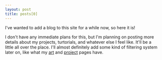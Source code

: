 ```yaml
---
layout: post
title: posts[0]
---
```

I've wanted to add a blog to this site for a while now, so here it is!

I don't have any immediate plans for this, but I'm planning on posting more details about my projects, turtorials, and whatever else I feel like. It'll be a little all over the place. I'll almost definitely add some kind of filtering system later on, like what my [art](/art.html) and [project](/project.html) pages have.